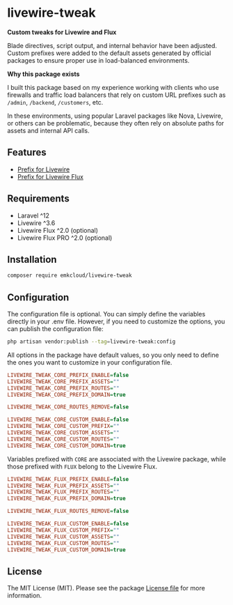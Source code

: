 # livewire-tweak

**Custom tweaks for Livewire and Flux**

Blade directives, script output, and internal behavior have been adjusted. Custom prefixes were added to the default assets generated by official packages to ensure proper use in load-balanced environments.

**Why this package exists**

I built this package based on my experience working with clients who use firewalls and traffic load balancers that rely on custom URL prefixes such as `/admin`, `/backend`, `/customers`, etc. 

In these environments, using popular Laravel packages like Nova, Livewire, or others can be problematic, because they often rely on absolute paths for assets and internal API calls.  

## Features

- [Prefix for Livewire](docs/contents/core-prefix.md)
- [Prefix for Livewire Flux](docs/contents/flux-prefix.md)

## Requirements

- Laravel ^12
- Livewire ^3.6
- Livewire Flux ^2.0 (optional)
- Livewire Flux PRO ^2.0 (optional)

## Installation

```bash
composer require emkcloud/livewire-tweak
```

## Configuration

The configuration file is optional. You can simply define the variables directly in your .env file. However, if you need to customize the options, you can publish the configuration file:

```bash
php artisan vendor:publish --tag=livewire-tweak:config
```

All options in the package have default values, so you only need to define the ones you want to customize in your configuration file.

```ini
LIVEWIRE_TWEAK_CORE_PREFIX_ENABLE=false
LIVEWIRE_TWEAK_CORE_PREFIX_ASSETS=""
LIVEWIRE_TWEAK_CORE_PREFIX_ROUTES=""
LIVEWIRE_TWEAK_CORE_PREFIX_DOMAIN=true
```

```ini
LIVEWIRE_TWEAK_CORE_ROUTES_REMOVE=false
```

```ini
LIVEWIRE_TWEAK_CORE_CUSTOM_ENABLE=false
LIVEWIRE_TWEAK_CORE_CUSTOM_PREFIX=""
LIVEWIRE_TWEAK_CORE_CUSTOM_ASSETS=""
LIVEWIRE_TWEAK_CORE_CUSTOM_ROUTES=""
LIVEWIRE_TWEAK_CORE_CUSTOM_DOMAIN=true
```

Variables prefixed with `CORE` are associated with the Livewire package, while those prefixed with `FLUX` belong to the Livewire Flux.

```ini
LIVEWIRE_TWEAK_FLUX_PREFIX_ENABLE=false
LIVEWIRE_TWEAK_FLUX_PREFIX_ASSETS=""
LIVEWIRE_TWEAK_FLUX_PREFIX_ROUTES=""
LIVEWIRE_TWEAK_FLUX_PREFIX_DOMAIN=true
```

```ini
LIVEWIRE_TWEAK_FLUX_ROUTES_REMOVE=false
```

```ini
LIVEWIRE_TWEAK_FLUX_CUSTOM_ENABLE=false
LIVEWIRE_TWEAK_FLUX_CUSTOM_PREFIX=""
LIVEWIRE_TWEAK_FLUX_CUSTOM_ASSETS=""
LIVEWIRE_TWEAK_FLUX_CUSTOM_ROUTES=""
LIVEWIRE_TWEAK_FLUX_CUSTOM_DOMAIN=true
```

## License

The MIT License (MIT). Please see the package [License file](LICENSE) for more information.